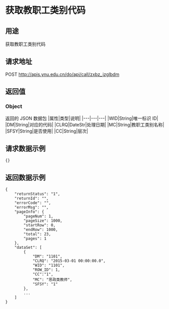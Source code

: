 # 获取教职工类别代码

## 用途

获取教职工类别代码

## 请求地址

POST http://apis.ynu.edu.cn/do/api/call/zxbz_jzglbdm

## 返回值

### Object

返回的 JSON 数据包
|属性|类型|说明|
|---|---|---|
|WID|String|唯一标识 ID|
|DM|String|对应的代码|
|CLRQ|DateStr|处理日期|
|MC|String|教职工类别名称|
|SFSY|String|是否使用|
|CC|String|层次|

## 请求数据示例

```
{}
```

## 返回数据示例

```
{
    "returnStatus": "1",
    "returnId": "",
    "errorCode": "",
    "errorMsg": "",
    "pageInfo": {
        "pageNum": 1,
        "pageSize": 1000,
        "startRow": 0,
        "endRow": 1000,
        "total": 23,
        "pages": 1
    },
    "dataSet": [
        {
            "DM": "1101",
            "CLRQ": "2015-03-01 00:00:00.0",
            "WID": "1101",
            "ROW_ID": 1,
            "CC":"1",
            "MC": "思政类教师",
            "SFSY": "1"
        },
        ...
    ]
}
```
